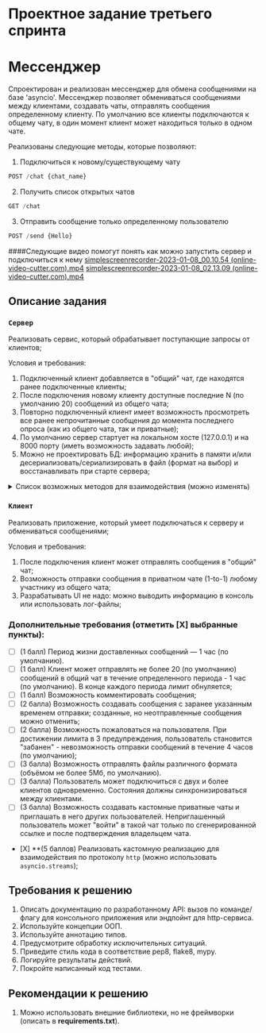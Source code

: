 # Проектное задание третьего спринта

# Мессенджер

Спроектирован и реализован мессенджер для обмена сообщениями на базе 'asyncio'. Мессенджер позволяет обмениваться сообщениями
между клиентами, создавать чаты, отправлять сообщения определенному клиенту. По умолчанию все клиенты подключаются к общему чату,
в один момент клиент может находиться только в одном чате.


Реализованы следующие методы, которые позволяют:

1. Подключиться к новому/существующему чату
```python
POST /chat {chat_name}
```

2. Получить список открытых чатов
```python
GET /chat
```

3. Отправить сообщение только определенному пользователю
```python
POST /send {Hello}
```

####Следующие видео помогут понять как можно запустить сервер и подключиться к нему
[simplescreenrecorder-2023-01-08_00.10.54 (online-video-cutter.com).mp4](..%2F..%2F..%2F..%2FDownloads%2Fsimplescreenrecorder-2023-01-08_00.10.54%20%28online-video-cutter.com%29.mp4)
[simplescreenrecorder-2023-01-08_02.13.09 (online-video-cutter.com).mp4](..%2F..%2F..%2F..%2FDownloads%2Fsimplescreenrecorder-2023-01-08_02.13.09%20%28online-video-cutter.com%29.mp4)

## Описание задания

### `Сервер`

Реализовать сервис, который обрабатывает поступающие запросы от клиентов;

Условия и требования:
1. Подключенный клиент добавляется в "общий" чат, где находятся ранее подключенные клиенты;
2. После подключения новому клиенту доступные последние N (по умолчанию 20) сообщений из общего чата;
3. Повторно подключенный клиент имеет возможность просмотреть все ранее непрочитанные сообщения до момента последнего опроса (как из общего чата, так и приватные);
4. По умолчанию сервер стартует на локальном хосте (127.0.0.1) и на 8000 порту (иметь возможность задавать любой);
5. Можно не проектировать БД: информацию хранить в памяти и/или десериализовать/сериализировать в файл (формат на выбор) и восстанавливать при старте сервера;


<details>
<summary> Список возможных методов для взаимодействия (можно изменять) </summary>

1. Подключиться к общему чату
```python
POST /connect
```

2. Получить статус и информацию о чатах
```python
GET /status
```

3. Отправить сообщение в общий чат или определенному пользователю в приватный чат
```python
POST /send
```
</details>


### `Клиент`

Реализовать приложение, который умеет подключаться к серверу и обмениваться сообщениями;

Условия и требования:
1. После подключения клиент может отправлять сообщения в "общий" чат;
2. Возможность отправки сообщения  в приватном чате (1-to-1) любому участнику из общего чата;
3. Разрабатывать UI не надо: можно выводить информацию в консоль или использовать лог-файлы;


### Дополнительные требования (отметить [Х] выбранные пункты):

- [ ] (1 балл) Период жизни доставленных сообщений — 1 час (по умолчанию).
- [ ] (1 балл) Клиент может отправлять не более 20 (по умолчанию) сообщений в общий чат в течение определенного периода - 1 час (по умолчанию). В конце каждого периода лимит обнуляется;
- [ ] (1 балл) Возможность комментировать сообщения;
- [ ] (2 балла) Возможность создавать сообщения с заранее указанным временем отправки; созданные, но неотправленные сообщения можно отменить;
- [ ] (2 балла) Возможность пожаловаться на пользователя. При достижении лимита в 3 предупреждения, пользователь становится "забанен" - невозможность отправки сообщений в течение 4 часов (по умолчанию);
- [ ] (3 балла) Возможность отправлять файлы различного формата (объёмом не более 5Мб, по умолчанию).
- [ ] (3 балла) Пользователь может подключиться с двух и более клиентов одновременно. Состояния должны синхронизироваться между клиентами.
- [ ] (3 балла) Возможность создавать кастомные приватные чаты и приглашать в него других пользователей. Неприглашенный пользователь может "войти" в такой чат только по сгенерированной ссылке и после подтверждения владельцем чата. 
- [Х] **(5 баллов) Реализовать кастомную реализацию для взаимодействия по протоколу `http` (можно использовать `asyncio.streams`);


## Требования к решению

1. Описать документацию по разработанному API: вызов по команде/флагу для консольного приложения или эндпойнт для http-сервиса.
2. Используйте концепции ООП.
3. Используйте аннотацию типов.
4. Предусмотрите обработку исключительных ситуаций.
5. Приведите стиль кода в соответствие pep8, flake8, mypy.
6. Логируйте результаты действий. 
7. Покройте написанный код тестами.


## Рекомендации к решению

1. Можно использовать внешние библиотеки, но не фреймворки (описать в **requirements.txt**).
